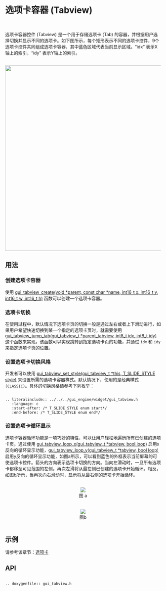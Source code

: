 # 选项卡容器 (Tabview)
<br>

选项卡容器控件 (Tabview) 是一个用于存储选项卡 (Tab) 的容器，并根据用户选择切换并显示不同的选项卡。如下图所示，每个矩形表示不同的选项卡控件，9个选项卡控件共同组成选项卡容器，其中蓝色区域代表当前显示区域。“idx” 表示X轴上的索引，“idy” 表示Y轴上的索引。

<br>
<center><img width= "600" img src="https://foruda.gitee.com/images/1727058851305177488/b3542c64_13408154.png" /></center>

## 用法

### 创建选项卡容器

使用 [gui_tabview_create(void *parent, const char *name, int16_t x, int16_t y, int16_t w, int16_t h)](#gui_tabview_create) 函数可以创建一个选项卡容器。

### 选项卡切换

在使用过程中，默认情况下选项卡页的切换一般是通过左右或者上下滑动进行，如果用户希望快速切换到某一个指定的选项卡页时，就需要使用 [gui_tabview_jump_tab(gui_tabview_t *parent_tabview, int8_t idx, int8_t idy)](#gui_tabview_jump_tab) 这个函数来实现。该函数可以实现跳转到指定选项卡页的功能，并通过 `idx` 和 `idy` 来指定选项卡页的位置。

### 设置选项卡切换风格

开发者可以使用 [gui_tabview_set_style(gui_tabview_t *this, T_SLIDE_STYLE style)](#gui_tabview_set_style) 来设置所需的选项卡容器样式。默认情况下，使用的是经典样式`(CLASSIC)`。具体的切换风格请参考下列枚举：

```eval_rst

.. literalinclude:: ../../../gui_engine/widget/gui_tabview.h
   :language: c
   :start-after: /* T_SLIDE_STYLE enum start*/
   :end-before: /* T_SLIDE_STYLE enum end*/

```

### 设置选项卡循环显示

选项卡容器循环功能是一项巧妙的特性，可以让用户轻松地遍历所有已创建的选项卡页。通过使用 [gui_tabview_loop_x(gui_tabview_t *tabview, bool loop)](#gui_tabview_loop_x) 启用x反向的循环显示功能，[gui_tabview_loop_y(gui_tabview_t *tabview, bool loop)](#gui_tabview_loop_y) 启用y反向的循环显示功能，如图a所示，可以看到蓝色的外框表示当前屏幕的可使选项卡控件。箭头的方向表示选项卡切换的方向。当向左滑动时，一旦所有选项卡都移至可见范围的左侧，再次左滑将从最左侧已创建的选项卡开始循环。相反，如图b所示，当再次向右滑动时，显示将从最右侧的选项卡开始循环。

<br>
<center><img src="https://foruda.gitee.com/images/1707118586546869079/2d4816ec_10641540.png" /></center>
<center>图 a</center>
<br>

<br>
<center><img src="https://foruda.gitee.com/images/1707118609354334424/c6a664b2_10641540.png" /></center>
<center>图b</center>
<br>

## 示例

请参考该章节：[选项卡](./gui_tab.md)


## API


```eval_rst

.. doxygenfile:: gui_tabview.h

```
